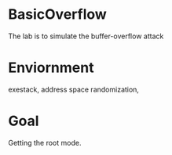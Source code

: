# BasicOverflow
The lab is to simulate the buffer-overflow attack

# Enviornment
exestack, address space randomization, 

# Goal
Getting the root mode.
